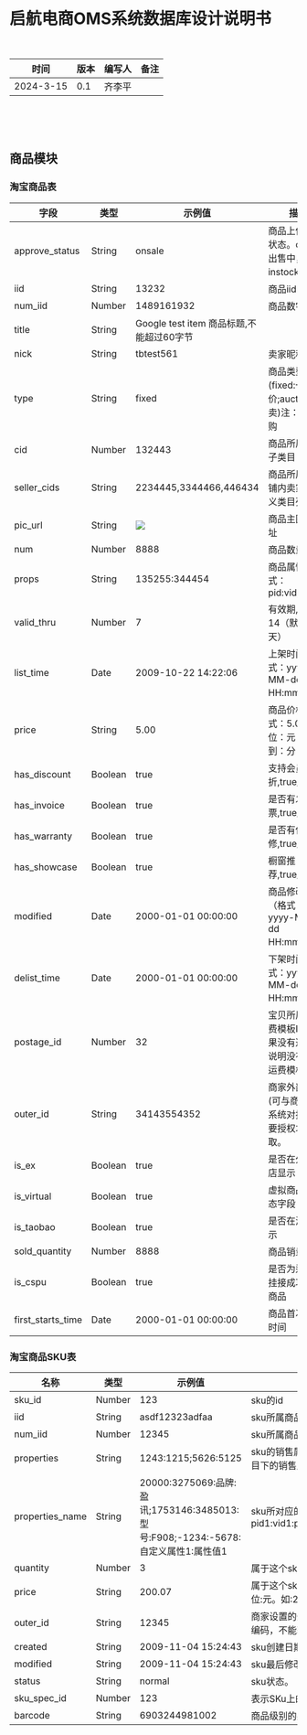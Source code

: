 # 启航电商OMS系统数据库设计说明书


&nbsp;&nbsp;




| 时间 | 版本  | 编写人 |备注 |
| --- |    --- | --- | --- |
| 2024-3-15 | 0.1 | 齐李平 |  |

<div style=”page-break-after: always;”></div>

&nbsp;&nbsp;

&nbsp;


## 商品模块
### 淘宝商品表
| 字段 | 类型 | 示例值 | 描述                            |
| --- | --- |  ---- |-------------------------------|
|approve_status	| String	| onsale	| 商品上传后的状态。onsale出售中，instock库中  |
|iid	 | String	 | 13232	 | 商品iid | 
|num_iid	 | Number	 | 1489161932	 | 商品数字id | 
|title	 | String	 | Google test item	商品标题,不能超过60字节 | 
|nick	 | String	 | tbtest561	 | 卖家昵称 |  | 
|type	 | String	 | fixed	 | 商品类型(fixed:一口价;auction:拍卖)注：取消团购 | 
|cid	 | Number	 | 132443 | 	商品所属的叶子类目 id | 
|seller_cids	 | String	 | 2234445,3344466,446434	 | 商品所属的店铺内卖家自定义类目列表 | 
|pic_url	 | String | 	![](http://img03.taobao.net/bao/uploaded/i3/T1HXdXXgPSt0JxZ2.8_070458.jpg)	 | 商品主图片地址 | 
|num	 | Number	 | 8888	 | 商品数量 | 
|props	 | String	 | 135255:344454 | 	商品属性 格式：pid:vid;pid:vid | 
|valid_thru	 | Number	 | 7	 | 有效期,7或者14（默认是7天） | 
|list_time	 | Date	 | 2009-10-22 14:22:06	 | 上架时间（格式：yyyy-MM-dd HH:mm:ss） | 
|price	 | String	 | 5.00	 | 商品价格，格式：5.00；单位：元；精确到：分 | 
|has_discount	 | Boolean	 | true	 | 支持会员打折,true/false | 
|has_invoice	 | Boolean	 | true	 | 是否有发票,true/false | 
|has_warranty	 | Boolean	 | true	 | 是否有保修,true/false | 
|has_showcase	 | Boolean	 | true	 | 橱窗推荐,true/false | 
|modified	 | Date	 | 2000-01-01 00:00:00	 | 商品修改时间（格式：yyyy-MM-dd HH:mm:ss） | 
|delist_time	 | Date	 | 2000-01-01 00:00:00	 | 下架时间（格式：yyyy-MM-dd HH:mm:ss） | 
|postage_id	 | Number	 | 32	 | 宝贝所属的运费模板ID，如果没有返回则说明没有使用运费模板 | 
|outer_id	 | String	 | 34143554352	 | 商家外部编码(可与商家外部系统对接)。需要授权才能获取。 | 
|is_ex	 | Boolean	 | true	 | 是否在外部网店显示 | 
|is_virtual	 | Boolean	 | true	 | 虚拟商品的状态字段 | 
|is_taobao	 | Boolean	 | true	 | 是否在淘宝显示 | 
|sold_quantity	 | Number	 | 8888 | 	商品销量 | 
|is_cspu	 | Boolean	 | true	 | 是否为达尔文挂接成功了的商品 | 
|first_starts_time	 | Date	 | 2000-01-01 00:00:00	 | 商品首次上架时间 | 

### 淘宝商品SKU表
| 名称	              | 类型	| 示例值	| 描述 |
|------------------| --- |  ---- |-------------------------------|
| sku_id 	         |Number	 |123	 |sku的id |
| iid	             |String	 |asdf12323adfaa	 |sku所属商品id(注意：iid近期即将废弃，请用num_iid参数) |
| num_iid	         |Number	 |12345	 |sku所属商品数字id |
| properties	      |String	 |1243:1215;5626:5125	 |sku的销售属性组合字符串（颜色，大小，等等，可通过类目API获取某类目下的销售属性）,格式是p1:v1;p2:v2 |
| properties_name	 |String	 |20000:3275069:品牌:盈讯;1753146:3485013:型号:F908;-1234:-5678:自定义属性1:属性值1	 |sku所对应的销售属性的中文名字串，格式如：pid1:vid1:pid_name1:vid_name1;pid2:vid2:pid_name2:vid_name2…… |
| quantity	        |Number	 |3	 |属于这个sku的商品的数量， |
| price	           |String	 |200.07	 |属于这个sku的商品的价格 取值范围:0-100000000;精确到2位小数;单位:元。如:200.07，表示:200元7分。 |
| outer_id	        |String	 |12345	 |商家设置的外部id。天猫和集市的卖家，需要登录才能获取到自己的商家编码，不能获取到他人的商家编码。 |
| created	         |String |	2009-11-04 15:24:43	 |sku创建日期 时间格式：yyyy-MM-dd HH:mm:ss |
| modified	        |String	 |2009-11-04 15:24:43 |	sku最后修改日期 时间格式：yyyy-MM-dd HH:mm:ss |
| status	          |String	 |normal	 |sku状态。 | normal:正常-delete:删除 |
| sku_spec_id	     |Number	 |123	 |表示SKu上的产品规格信息 |
| barcode	         |String |	6903244981002	 |商品级别的条形码 |